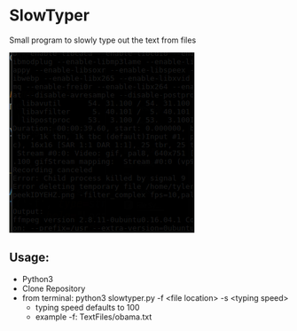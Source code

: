 SlowTyper
=========
Small program to slowly type out the text from files

![alt text](https://raw.githubusercontent.com/tylermooney86/SlowTyper/master/CU.gif)

Usage:
-------
   - Python3 
   - Clone Repository
   - from terminal: python3 slowtyper.py -f \<file location\> -s \<typing speed\>
      - typing speed defaults to 100
      - example -f: TextFiles/obama.txt

